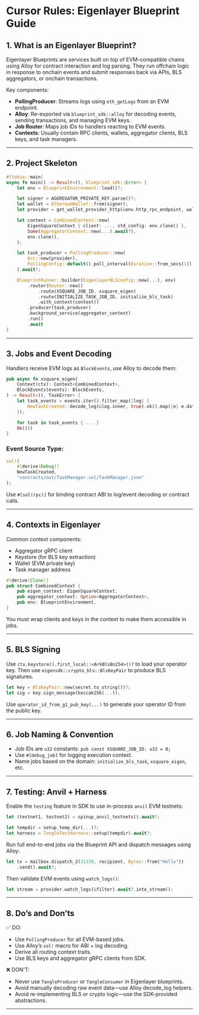 # Cursor Rules: Eigenlayer Blueprint Guide

## 1. What is an Eigenlayer Blueprint?
Eigenlayer Blueprints are services built on top of EVM-compatible chains using Alloy for contract interaction and log parsing. They run offchain logic in response to onchain events and submit responses back via APIs, BLS aggregators, or onchain transactions.

Key components:
- **PollingProducer**: Streams logs using `eth_getLogs` from an EVM endpoint.
- **Alloy**: Re-exported via `blueprint_sdk::alloy` for decoding events, sending transactions, and managing EVM keys.
- **Job Router**: Maps job IDs to handlers reacting to EVM events.
- **Contexts**: Usually contain RPC clients, wallets, aggregator clients, BLS keys, and task managers.

---

## 2. Project Skeleton

```rust
#[tokio::main]
async fn main() -> Result<(), blueprint_sdk::Error> {
    let env = BlueprintEnvironment::load()?;

    let signer = AGGREGATOR_PRIVATE_KEY.parse()?;
    let wallet = EthereumWallet::from(signer);
    let provider = get_wallet_provider_http(&env.http_rpc_endpoint, wallet.clone());

    let context = CombinedContext::new(
        EigenSquareContext { client: ..., std_config: env.clone() },
        Some(AggregatorContext::new(...).await?),
        env.clone(),
    );

    let task_producer = PollingProducer::new(
        Arc::new(provider),
        PollingConfig::default().poll_interval(Duration::from_secs(1)),
    ).await?;

    BlueprintRunner::builder(EigenlayerBLSConfig::new(...), env)
        .router(Router::new()
            .route(XSQUARE_JOB_ID, xsquare_eigen)
            .route(INITIALIZE_TASK_JOB_ID, initialize_bls_task)
            .with_context(context))
        .producer(task_producer)
        .background_service(aggregator_context)
        .run()
        .await
}
```

---

## 3. Jobs and Event Decoding

Handlers receive EVM logs as `BlockEvents`, use Alloy to decode them:

```rust
pub async fn xsquare_eigen(
    Context(ctx): Context<CombinedContext>,
    BlockEvents(events): BlockEvents,
) -> Result<(), TaskError> {
    let task_events = events.iter().filter_map(|log| {
        NewTaskCreated::decode_log(&log.inner, true).ok().map(|e| e.data)
    });

    for task in task_events { ... }
    Ok(())
}
```

### Event Source Type:
```rust
sol!(
    #[derive(Debug)]
    NewTaskCreated,
    "contracts/out/TaskManager.sol/TaskManager.json"
);
```
Use `#[sol(rpc)]` for binding contract ABI to log/event decoding or contract calls.

---

## 4. Contexts in Eigenlayer
Common context components:
- Aggregator gRPC client
- Keystore (for BLS key extraction)
- Wallet (EVM private key)
- Task manager address

```rust
#[derive(Clone)]
pub struct CombinedContext {
    pub eigen_context: EigenSquareContext,
    pub aggregator_context: Option<AggregatorContext>,
    pub env: BlueprintEnvironment,
}
```

You must wrap clients and keys in the context to make them accessible in jobs.

---

## 5. BLS Signing
Use `ctx.keystore().first_local::<ArkBlsBn254>()?` to load your operator key.
Then use `eigensdk::crypto_bls::BlsKeyPair` to produce BLS signatures.

```rust
let key = BlsKeyPair::new(secret.to_string())?;
let sig = key.sign_message(keccak256(...));
```
Use `operator_id_from_g1_pub_key(...)` to generate your operator ID from the public key.

---

## 6. Job Naming & Convention
- Job IDs are `u32` constants: `pub const XSQUARE_JOB_ID: u32 = 0;`
- Use `#[debug_job]` for logging execution context.
- Name jobs based on the domain: `initialize_bls_task`, `xsquare_eigen`, etc.

---

## 7. Testing: Anvil + Harness
Enable the `testing` feature in SDK to use in-process `anvil` EVM testnets:

```rust
let (testnet1, testnet2) = spinup_anvil_testnets().await?;

let tempdir = setup_temp_dir(...)?;
let harness = TangleTestHarness::setup(tempdir).await?;
```

Run full end-to-end jobs via the Blueprint API and dispatch messages using Alloy:

```rust
let tx = mailbox.dispatch_2(31338, recipient, Bytes::from("Hello"))
    .send().await?;
```

Then validate EVM events using `watch_logs()`:

```rust
let stream = provider.watch_logs(&filter).await?.into_stream();
```

---

## 8. Do’s and Don’ts
✅ DO:
- Use `PollingProducer` for all EVM-based jobs.
- Use Alloy’s `sol!` macro for ABI + log decoding.
- Derive all routing context traits.
- Use BLS keys and aggregator gRPC clients from SDK.

❌ DON'T:
- Never use `TangleProducer` or `TangleConsumer` in Eigenlayer blueprints.
- Avoid manually decoding raw event data—use Alloy decode_log helpers.
- Avoid re-implementing BLS or crypto logic—use the SDK-provided abstractions.

---
